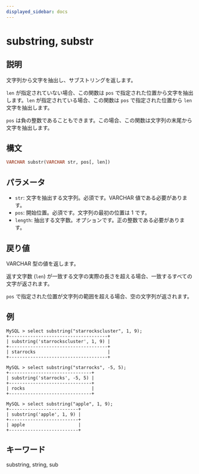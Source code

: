```yaml
---
displayed_sidebar: docs
---
```


# substring, substr

## 説明

文字列から文字を抽出し、サブストリングを返します。

`len` が指定されていない場合、この関数は `pos` で指定された位置から文字を抽出します。`len` が指定されている場合、この関数は `pos` で指定された位置から `len` 文字を抽出します。

`pos` は負の整数であることもできます。この場合、この関数は文字列の末尾から文字を抽出します。

## 構文

```Haskell
VARCHAR substr(VARCHAR str, pos[, len])
```

## パラメータ

- `str`: 文字を抽出する文字列。必須です。VARCHAR 値である必要があります。
- `pos`: 開始位置。必須です。文字列の最初の位置は 1 です。
- `length`: 抽出する文字数。オプションです。正の整数である必要があります。

## 戻り値

VARCHAR 型の値を返します。

返す文字数 (`len`) が一致する文字の実際の長さを超える場合、一致するすべての文字が返されます。

`pos` で指定された位置が文字列の範囲を超える場合、空の文字列が返されます。

## 例

```Plain Text
MySQL > select substring("starrockscluster", 1, 9);
+-------------------------------------+
| substring('starrockscluster', 1, 9) |
+-------------------------------------+
| starrocks                           |
+-------------------------------------+

MySQL > select substring("starrocks", -5, 5);
+-------------------------------+
| substring('starrocks', -5, 5) |
+-------------------------------+
| rocks                         |
+-------------------------------+

MySQL > select substring("apple", 1, 9);
+--------------------------+
| substring('apple', 1, 9) |
+--------------------------+
| apple                    |
+--------------------------+
```

## キーワード

substring, string, sub